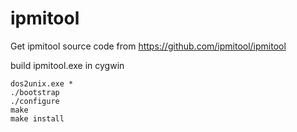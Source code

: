 # ipmitool

Get ipmitool source code from
https://github.com/ipmitool/ipmitool

build ipmitool.exe in cygwin
```
dos2unix.exe *
./bootstrap
./configure
make 
make install
```
